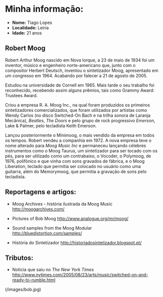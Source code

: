# Minha informação:

* **Nome:** Tiago Lopes
* **Localidade:** Leiria
* **Idade:** 21 anos


## Robert Moog 

Robert Arthur Moog nascido em Nova Iorque, a 23 de maio de 1934 foi um inventor, músico e engenheiro norte-americano que, junto com o compositor Herbert Deutsch, inventou o sintetizador Moog, apresentado em um congresso em 1964. 
Acabando por falecer a 21 de agosto de 2005.

Estudou na universidade de Cornell em 1965. Mais tarde o seu trabalho foi reconhecido, recebendo assim alguns prêmios, tais como Grammy Award: Trustees Award.

Criou a empresa R. A. Moog Inc., na qual foram produzidos os primeiros sintetizadores comercializados, que foram utilizados por artistas como Wendy Carlos (no disco Switched-On Bach e na trilha sonora de Laranja Mecânica), _Beatles_, _The Doors_ e pelo grupo de rock progressivo _Emerson_, Lake & Palmer, pelo tecladista Keith Emerson.

Lançou posteriormente o Minimoog, o mais vendido da empresa em todos os tempos. 
Robert vendeu a companhia em 1972. A nova empresa teve o nome alterado para _Moog_ _Music_ _Inc_ e permaneceu lançando célebres instrumentos como o Moog Taurus, um sintetizador para ser tocado com os pés, para ser utilizado como um contrabaixo, o Vocoder, o Polymoog, de 1976, polifônico e que vinha com sons gravados de fábrica, e o Moog Liberation, teclado que permitia ser colocado no usuário como uma guitarra, além do Memorymoog, que permitia a gravação de sons pelo tecladista.


## Reportagens e artigos:
* Moog Archives - história ilustrada da Moog Music 
http://moogarchives.com/

* Pictures of Bob Moog 
http://www.analogue.org/mr/moog/

* Sound samples from the Moog Modular
http://bluedistortion.com/samples/

* História do Sintetizador
http://historiadosintetizador.blogspot.pt/


## Tributos:
* Noticia que saiu no _The_ _New_ _York_ _Times_
http://www.nytimes.com/2005/08/23/arts/music/switched-on-and-ready-to-rumble.html

(/images/bob.jpg) 